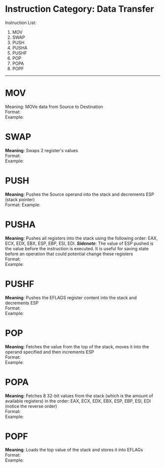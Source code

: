 # Instruction Category: **Data Transfer**  

Instruction List:
1. MOV  
2. SWAP  
3. PUSH  
4. PUSHA  
5. PUSHF  
6. POP  
7. POPA  
8. POPF  
_____  

# **MOV**
Meaning:  MOVe data from Source to Destination  
Format:  
Example:  

# **SWAP**
**Meaning**: Swaps 2 register's values  
Format:  
Example:  

# **PUSH**
**Meaning**: Pushes the Source operand into the stack and decrements ESP (stack pointer)  
Format: 
Example:  

# **PUSHA**
**Meaning**: Pushes all registers into the stack using the following order: EAX, ECX, EDX, EBX, ESP, EBP, ESI, EDI. ***Sidenote***: The value of ESP pushed is the value before the instruction is executed. It is useful for saving state before an operation that could potential change these registers  
Format:  
Example:  

# **PUSHF**
**Meaning**: Pushes the EFLAGS register content into the stack and decrements ESP  
Format:  
Example:  

# **POP**
**Meaning**: Fetches the value from the top of the stack, moves it into the operand specified and then increments ESP  
Format:  
Example:  

# **POPA**
**Meaning**: Fetches 8 32-bit values from the stack (which is the amount of available registers) in the order: EAX, ECX, EDX, EBX, ESP, EBP, ESI, EDI (notice the reverse order)  
Format:  
Example:  

# **POPF**
**Meaning**: Loads the top value of the stack and stores it into EFLAGs  
Format:  
Example:  
